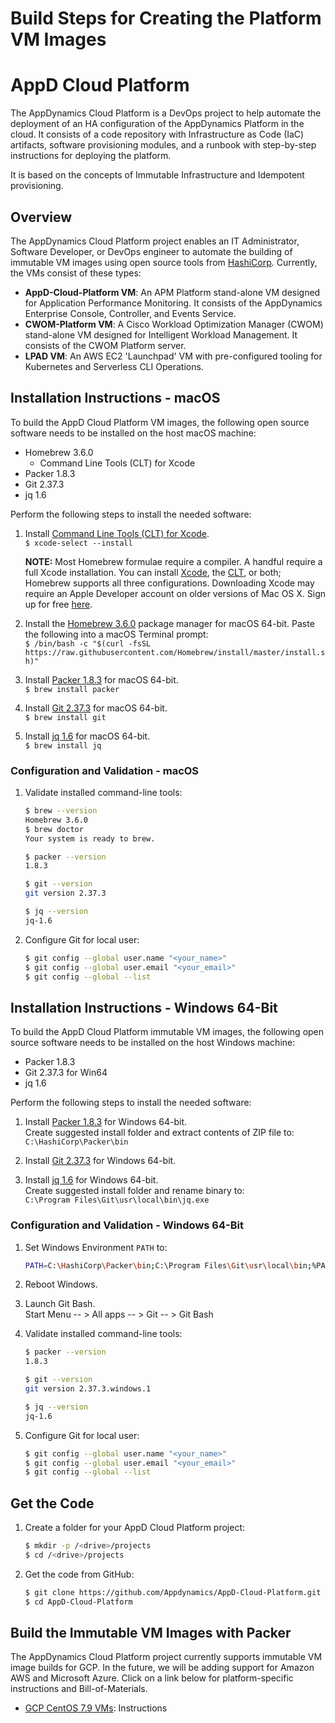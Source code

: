 # Build Steps for Creating the Platform VM Images

# AppD Cloud Platform

The AppDynamics Cloud Platform is a DevOps project to help automate the deployment of an HA configuration
of the AppDynamics Platform in the cloud. It consists of a code repository with Infrastructure as Code (IaC)
artifacts, software provisioning modules, and a runbook with step-by-step instructions for deploying the
platform.

It is based on the concepts of Immutable Infrastructure and Idempotent provisioning.

## Overview

The AppDynamics Cloud Platform project enables an IT Administrator, Software Developer, or DevOps engineer to
automate the building of immutable VM images using open source tools from [HashiCorp](https://www.hashicorp.com/).
Currently, the VMs consist of these types:

-	__AppD-Cloud-Platform VM__: An APM Platform stand-alone VM designed for Application Performance Monitoring. It consists of the AppDynamics Enterprise Console, Controller, and Events Service.
-	__CWOM-Platform VM__: A Cisco Workload Optimization Manager (CWOM) stand-alone VM designed for Intelligent Workload Management. It consists of the CWOM Platform server.
-	__LPAD VM__: An AWS EC2 'Launchpad' VM with pre-configured tooling for Kubernetes and Serverless CLI Operations.

## Installation Instructions - macOS

To build the AppD Cloud Platform VM images, the following open source software needs to be installed on the host macOS machine:

-	Homebrew 3.6.0
	-	Command Line Tools (CLT) for Xcode
-	Packer 1.8.3
-	Git 2.37.3
-	jq 1.6

Perform the following steps to install the needed software:

1.	Install [Command Line Tools (CLT) for Xcode](https://developer.apple.com/downloads).  
    `$ xcode-select --install`  

    **NOTE:** Most Homebrew formulae require a compiler. A handful require a full Xcode installation. You can install [Xcode](https://itunes.apple.com/us/app/xcode/id497799835), the [CLT](https://developer.apple.com/downloads), or both; Homebrew supports all three configurations. Downloading Xcode may require an Apple Developer account on older versions of Mac OS X. Sign up for free [here](https://developer.apple.com/register/index.action).  

2.	Install the [Homebrew 3.6.0](https://brew.sh/) package manager for macOS 64-bit. Paste the following into a macOS Terminal prompt:  
    `$ /bin/bash -c "$(curl -fsSL https://raw.githubusercontent.com/Homebrew/install/master/install.sh)"`

3.	Install [Packer 1.8.3](https://packer.io/) for macOS 64-bit.  
    `$ brew install packer`  

4.	Install [Git 2.37.3](https://git-scm.com/downloads) for macOS 64-bit.  
    `$ brew install git`  

5.	Install [jq 1.6](https://stedolan.github.io/jq/) for macOS 64-bit.  
    `$ brew install jq`  

### Configuration and Validation - macOS

1.	Validate installed command-line tools:

    ```bash
    $ brew --version
    Homebrew 3.6.0
    $ brew doctor
    Your system is ready to brew.

    $ packer --version
    1.8.3

    $ git --version
    git version 2.37.3

    $ jq --version
    jq-1.6
    ```

2.	Configure Git for local user:

    ```bash
    $ git config --global user.name "<your_name>"
    $ git config --global user.email "<your_email>"
    $ git config --global --list
    ```

## Installation Instructions - Windows 64-Bit

To build the AppD Cloud Platform immutable VM images, the following open source software needs to be installed on the host Windows machine:

-	Packer 1.8.3
-	Git 2.37.3 for Win64
-	jq 1.6

Perform the following steps to install the needed software:

1.	Install [Packer 1.8.3](https://releases.hashicorp.com/packer/1.8.3/packer_1.8.3_windows_amd64.zip) for Windows 64-bit.  
    Create suggested install folder and extract contents of ZIP file to:  
    `C:\HashiCorp\Packer\bin`  

2.	Install [Git 2.37.3](https://github.com/git-for-windows/git/releases/download/v2.37.3.windows.1/Git-2.37.3-64-bit.exe) for Windows 64-bit.

3.	Install [jq 1.6](https://github.com/stedolan/jq/releases/download/jq-1.6/jq-win64.exe) for Windows 64-bit.  
    Create suggested install folder and rename binary to:  
    `C:\Program Files\Git\usr\local\bin\jq.exe`

### Configuration and Validation - Windows 64-Bit

1.	Set Windows Environment `PATH` to:

    ```bash
    PATH=C:\HashiCorp\Packer\bin;C:\Program Files\Git\usr\local\bin;%PATH%
    ```

2.	Reboot Windows.

3.	Launch Git Bash.  
    Start Menu -- > All apps -- > Git -- > Git Bash

4.	Validate installed command-line tools:

    ```bash
    $ packer --version
    1.8.3

    $ git --version
    git version 2.37.3.windows.1

    $ jq --version
    jq-1.6
    ```

5.	Configure Git for local user:

    ```bash
    $ git config --global user.name "<your_name>"
    $ git config --global user.email "<your_email>"
    $ git config --global --list
    ```

## Get the Code

1.	Create a folder for your AppD Cloud Platform project:

    ```bash
    $ mkdir -p /<drive>/projects
    $ cd /<drive>/projects
    ```

2.	Get the code from GitHub:

    ```bash
    $ git clone https://github.com/Appdynamics/AppD-Cloud-Platform.git
    $ cd AppD-Cloud-Platform
    ```

## Build the Immutable VM Images with Packer

The AppDynamics Cloud Platform project currently supports immutable VM image builds for GCP. In the future, we will be adding support for Amazon AWS and Microsoft Azure. Click on a link below for platform-specific instructions and Bill-of-Materials.

-	[GCP CentOS 7.9 VMs](GCP_VM_BUILD_INSTRUCTIONS.md): Instructions
